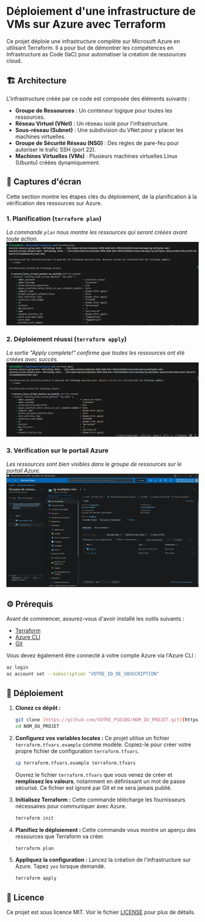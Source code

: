 # Déploiement d'une infrastructure de VMs sur Azure avec Terraform

Ce projet déploie une infrastructure complète sur Microsoft Azure en utilisant Terraform. Il a pour but de démontrer les compétences en Infrastructure as Code (IaC) pour automatiser la création de ressources cloud.

## 🏗️ Architecture

L'infrastructure créée par ce code est composée des éléments suivants :
- **Groupe de Ressources** : Un conteneur logique pour toutes les ressources.
- **Réseau Virtuel (VNet)** : Un réseau isolé pour l'infrastructure.
- **Sous-réseau (Subnet)** : Une subdivision du VNet pour y placer les machines virtuelles.
- **Groupe de Sécurité Réseau (NSG)** : Des règles de pare-feu pour autoriser le trafic SSH (port 22).
- **Machines Virtuelles (VMs)** : Plusieurs machines virtuelles Linux (Ubuntu) créées dynamiquement.

## 📸 Captures d'écran

Cette section montre les étapes clés du déploiement, de la planification à la vérification des ressources sur Azure.

### 1. Planification (`terraform plan`)
*La commande `plan` nous montre les ressources qui seront créées avant toute action.*
![Aperçu du plan Terraform](screenshots/01-terraform-plan-summary.png)

### 2. Déploiement réussi (`terraform apply`)
*La sortie "Apply complete!" confirme que toutes les ressources ont été créées avec succès.*
![Sortie de Terraform Apply](screenshots/02-terraform-apply-success.png)

### 3. Vérification sur le portail Azure
*Les ressources sont bien visibles dans le groupe de ressources sur le portail Azure.*
![Ressources créées sur le portail Azure](screenshots/03-azure-portal-resources.png)


## ⚙️ Prérequis

Avant de commencer, assurez-vous d'avoir installé les outils suivants :
- [Terraform](https://www.terraform.io/downloads.html)
- [Azure CLI](https://docs.microsoft.com/en-us/cli/azure/install-azure-cli)
- [Git](https://git-scm.com/downloads)

Vous devez également être connecté à votre compte Azure via l'Azure CLI :
```bash
az login
az account set --subscription "VOTRE_ID_DE_SOUSCRIPTION"
```

## 🚀 Déploiement

1.  **Clonez ce dépôt :**
    ```bash
    git clone [https://github.com/VOTRE_PSEUDO/NOM_DU_PROJET.git](https://github.com/VOTRE_PSEUDO/NOM_DU_PROJET.git)
    cd NOM_DU_PROJET
    ```

2.  **Configurez vos variables locales :**
    Ce projet utilise un fichier `terraform.tfvars.example` comme modèle. Copiez-le pour créer votre propre fichier de configuration `terraform.tfvars`.
    ```bash
    cp terraform.tfvars.example terraform.tfvars
    ```
    Ouvrez le fichier `terraform.tfvars` que vous venez de créer et **remplissez les valeurs**, notamment en définissant un mot de passe sécurisé. Ce fichier est ignoré par Git et ne sera jamais publié.

3.  **Initialisez Terraform :**
    Cette commande télécharge les fournisseurs nécessaires pour communiquer avec Azure.
    ```bash
    terraform init
    ```

4.  **Planifiez le déploiement :**
    Cette commande vous montre un aperçu des ressources que Terraform va créer.
    ```bash
    terraform plan
    ```

5.  **Appliquez la configuration :**
    Lancez la création de l'infrastructure sur Azure. Tapez `yes` lorsque demandé.
    ```bash
    terraform apply
    ```


## 📄 Licence

Ce projet est sous licence MIT. Voir le fichier [LICENSE](./LICENSE) pour plus de détails.
